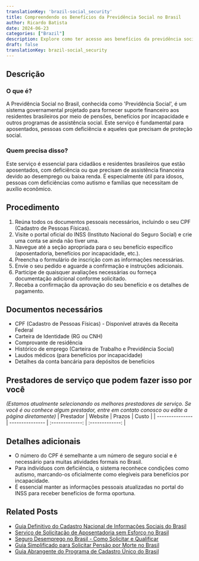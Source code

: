 ```yaml
---
translationKey: 'brazil-social_security'
title: Compreendendo os Benefícios da Previdência Social no Brasil
author: Ricardo Batista
date: 2024-06-23
categories: ["Brazil"]
description: Explore como ter acesso aos benefícios da previdência social no Brasil, ideal para residentes que necessitam de pensão e apoio por deficiência.
draft: false
translationKey: brazil-social_security
---
```


## Descrição
### O que é?
A Previdência Social no Brasil, conhecida como 'Previdência Social', é um sistema governamental projetado para fornecer suporte financeiro aos residentes brasileiros por meio de pensões, benefícios por incapacidade e outros programas de assistência social. Este serviço é fundamental para aposentados, pessoas com deficiência e aqueles que precisam de proteção social.

### Quem precisa disso?
Este serviço é essencial para cidadãos e residentes brasileiros que estão aposentados, com deficiência ou que precisam de assistência financeira devido ao desemprego ou baixa renda. É especialmente útil para idosos, pessoas com deficiências como autismo e famílias que necessitam de auxílio econômico.

## Procedimento

1. Reúna todos os documentos pessoais necessários, incluindo o seu CPF (Cadastro de Pessoas Físicas).
2. Visite o portal oficial do INSS (Instituto Nacional do Seguro Social) e crie uma conta se ainda não tiver uma.
3. Navegue até a seção apropriada para o seu benefício específico (aposentadoria, benefícios por incapacidade, etc.).
4. Preencha o formulário de inscrição com as informações necessárias.
5. Envie o seu pedido e aguarde a confirmação e instruções adicionais.
6. Participe de quaisquer avaliações necessárias ou forneça documentação adicional conforme solicitado.
7. Receba a confirmação da aprovação do seu benefício e os detalhes de pagamento.

## Documentos necessários

- CPF (Cadastro de Pessoas Físicas) - Disponível através da Receita Federal
- Carteira de Identidade (RG ou CNH)
- Comprovante de residência
- Histórico de emprego (Carteira de Trabalho e Previdência Social)
- Laudos médicos (para benefícios por incapacidade)
- Detalhes da conta bancária para depósitos de benefícios

## Prestadores de serviço que podem fazer isso por você
_(Estamos atualmente selecionando os melhores prestadores de serviço. Se você é ou conhece algum prestador, entre em contato conosco ou edite a página diretamente)_
| Prestador        |     Website     |     Prazos    |       Custo      |
| --------------- | --------------- |  :-------------: | :-------------: |

## Detalhes adicionais

- O número do CPF é semelhante a um número de seguro social e é necessário para muitas atividades formais no Brasil.
- Para indivíduos com deficiência, o sistema reconhece condições como autismo, marcando-os oficialmente como elegíveis para benefícios por incapacidade.
- É essencial manter as informações pessoais atualizadas no portal do INSS para receber benefícios de forma oportuna.
## Related Posts

- [Guia Definitivo do Cadastro Nacional de Informações Sociais do Brasil](https://tramitit.com/pt/guides/brazil/cadastro_nacional_de_informa%C3%A7%C3%B5es_sociais/)
- [Serviço de Solicitação de Aposentadoria sem Esforço no Brasil](https://tramitit.com/pt/guides/brazil/solicita%C3%A7%C3%A3o_de_aposentadoria/)
- [Seguro Desemprego no Brasil - Como Solicitar e Qualificar](https://tramitit.com/pt/guides/brazil/seguro_desemprego/)
- [Guia Simplificado para Solicitar Pensão por Morte no Brasil](https://tramitit.com/pt/guides/brazil/solicita%C3%A7%C3%A3o_de_pens%C3%A3o_por_morte/)
- [Guia Abrangente do Programa de Cadastro Único do Brasil](https://tramitit.com/pt/guides/brazil/cadastro_%C3%BAnico/)